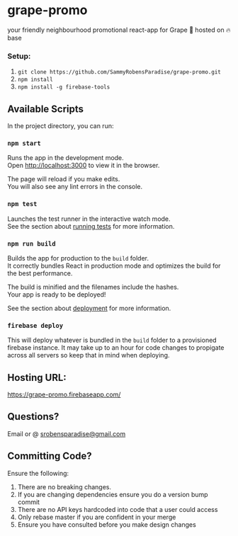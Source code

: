 # grape-promo
your friendly neighbourhood promotional react-app for Grape 🍇 hosted on 🔥 base



### Setup:
1. `git clone https://github.com/SammyRobensParadise/grape-promo.git`
2. `npm install`
3. `npm install -g firebase-tools`



## Available Scripts

In the project directory, you can run:

### `npm start`

Runs the app in the development mode.<br>
Open [http://localhost:3000](http://localhost:3000) to view it in the browser.

The page will reload if you make edits.<br>
You will also see any lint errors in the console.

### `npm test`

Launches the test runner in the interactive watch mode.<br>
See the section about [running tests](https://facebook.github.io/create-react-app/docs/running-tests) for more information.

### `npm run build`

Builds the app for production to the `build` folder.<br>
It correctly bundles React in production mode and optimizes the build for the best performance.

The build is minified and the filenames include the hashes.<br>
Your app is ready to be deployed!

See the section about [deployment](https://facebook.github.io/create-react-app/docs/deployment) for more information.

### `firebase deploy` 

This will deploy whatever is bundled in the `build` folder to a provisioned firebase instance. It may take up to an hour for code changes to propigate across all servers so keep that in mind when deploying.

## Hosting URL:

https://grape-promo.firebaseapp.com/


## Questions?

Email or @ srobensparadise@gmail.com

## Committing Code?
Ensure the following:
1. There are no breaking changes.
2. If you are changing dependencies ensure you do a version bump commit
3. There are no API keys hardcoded into code that a user could access
4. Only rebase master if you are confident in your merge
5. Ensure you have consulted before you make design changes